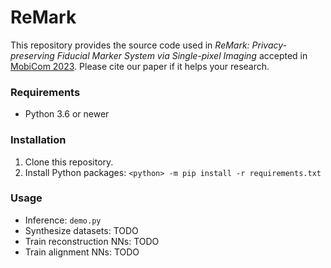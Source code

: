 # ReMark
This repository provides the source code used in *ReMark: Privacy-preserving Fiducial Marker System via Single-pixel Imaging* accepted in [MobiCom 2023](https://sigmobile.org/mobicom/2023/index.html). Please cite our paper if it helps your research.

### Requirements

* Python 3.6 or newer

### Installation

1. Clone this repository.
2. Install Python packages: `<python> -m pip install -r requirements.txt`

### Usage

* Inference: `demo.py`
* Synthesize datasets: TODO
* Train reconstruction NNs: TODO
* Train alignment NNs: TODO

